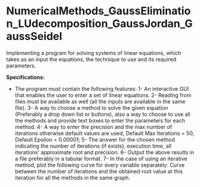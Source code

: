 # NumericalMethods_GaussElimination_LUdecomposition_GaussJordan_GaussSeidel
Implementing a program for solving systems of linear equations, which takes as an input the equations, the technique to use and its required parameters.

**Specifications:**
- The program must contain the following features:
1- An interactive GUI that enables the user to enter a set of linear equations.
2- Reading from files must be available as well (all the inputs are available in the same file).
3- A way to choose a method to solve the given equation (Preferably a drop down list or buttons), also a way to choose to use all the methods and provide text boxes to enter the parameters for each method.
4- A way to enter the precision and the max number of iterations otherwise default values are used, Default Max Iterations = 50, Default Epsilon = 0.00001;
5- The answer for the chosen method indicating the number of iterations (if exists), execution time, all iterations’ approximate root and precision.
6- Output the above results in a file preferably in a tabular format.
7- In the case of using an iterative method, plot the following curve for every variable separately: Curve between the number of iterations and the obtained root value at this iteration for all the methods in the same graph.

